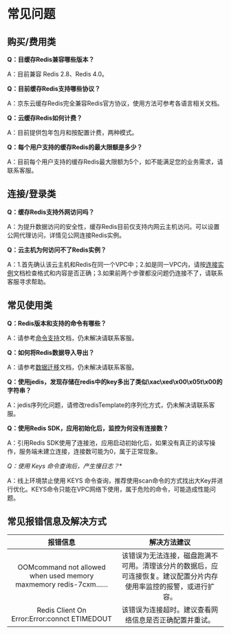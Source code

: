 # 常见问题

## 购买/费用类

**Q：目缓存Redis兼容哪些版本？**

A：目前兼容 Redis 2.8、Redis 4.0。

**Q：目前缓存Redis支持哪些协议？**

A：京东云缓存Redis完全兼容Redis官方协议，使用方法可参考各语言相关文档。

**Q：云缓存Redis如何计费？**

A：目前提供包年包月和按配置计费，两种模式。

**Q：每个用户支持的缓存Redis的最大限额是多少？**

A：目前每个用户支持的缓存Redis最大限额为5个，如不能满足您的业务需求，请联系客服。



## 连接/登录类

**Q：缓存Redis支持外网访问吗？**

A：为提升数据访问的安全性，缓存Redis目前仅支持内网云主机访问。可以设置公网代理访问，详情见公网连接Redis实例。


**Q：云主机为何访问不了Redis实例？**

A：1.首先确认该云主机和Redis在同一个VPC中；2.如是同一VPC内，请按[连接实例](https://docs.jdcloud.com/cn/jcs-for-redis/connect-instances)文档检查格式和内容是否正确；3.如果前两个步骤都没问题仍连接不了，请联系客服寻求帮助。


## 常见使用类

**Q：Redis版本和支持的命令有哪些？**

A：请参考[命令支持](https://docs.jdcloud.com/cn/jcs-for-redis/command-supported)文档，仍未解决请联系客服。


**Q：如何将Redis数据导入导出？**

A：请参考[数据迁移](https://docs.jdcloud.com/cn/jcs-for-redis/data-migration)文档，仍未解决请联系客服。

**Q：使用jedis，发现存储在redis中的key多出了类似\xac\xed\x00\x05t\x00的字符串？**

A：jedis序列化问题，请修改redisTemplate的序列化方式，仍未解决请联系客服。


**Q：使用Redis SDK，应用初始化后，监控为何没有连接数？**

A：引用Redis SDK使用了连接池，应用启动初始化后，如果没有真正的读写操作，服务端未建立连接，连接数可能为0，属于正常现象。

**Q：使用 Keys* 命令查询后，产生慢日志？** 

A：线上环境禁止使用 KEYS   命令查询，推荐使用scan命令的方式找出大Key并进行优化。KEYS命令只能在VPC网络下使用，属于危险的命令，可能造成性能问题。
 



## 常见报错信息及解决方式


| 报错信息 | 解决方法建议  |  
|:--:|:--:|
| OOMcommand not allowed when used memory maxmemory  redis-7cxm…… |  该错误为无法连接，磁盘跑满不可用。清理该分片的数据后，应可连接恢复。建议配置分片内存使用率监控的报警，或进行扩容。  |
| Redis Client On Error:Error:connct ETIMEDOUT |  该错误为连接超时。建议查看网络信息是否正确配置并重试。  |
